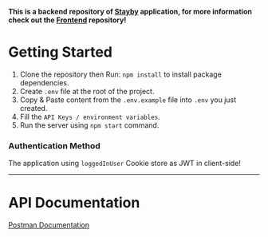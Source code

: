 **This is a backend repository of [Stayby](https://stay-by.onrender.com/) application, for more information check out the [Frontend](https://github.com/Elihai-Sugarman/stay-by-frontend/) repository!**

# Getting Started

1. Clone the repository then Run: `npm install` to install package dependencies.
2. Create `.env` file at the root of the project.
3. Copy & Paste content from the `.env.example` file into `.env` you just created.
4. Fill the `API Keys / environment variables`.
5. Run the server using `npm start` command.

### Authentication Method

The application using `loggedInUser` Cookie store as JWT in client-side!

---

# API Documentation

[Postman Documentation](https://documenter.getpostman.com/view/8382285/2s8Z6u3uS7)
